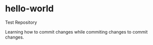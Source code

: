 # hello-world
Test Repository

Learning how to commit changes while commiting changes to commit changes. 
